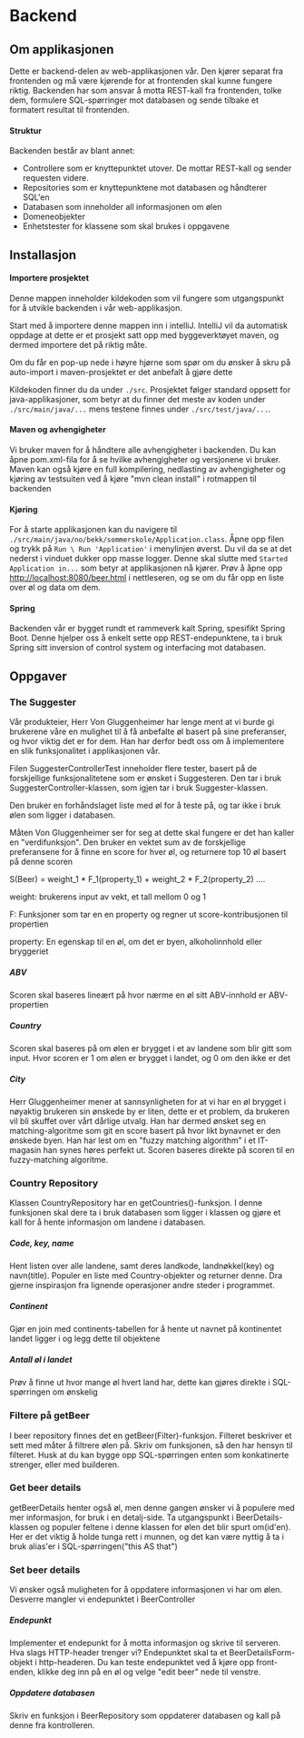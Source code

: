 # Backend

## Om applikasjonen
Dette er backend-delen av web-applikasjonen vår. Den kjører separat fra frontenden og må
være kjørende for at frontenden skal kunne fungere riktig. Backenden har som ansvar å motta REST-kall
fra frontenden, tolke dem, formulere SQL-spørringer mot databasen og sende tilbake et formatert resultat til frontenden.

#### Struktur
Backenden består av blant annet: 

+   Controllere som er knyttepunktet utover. De mottar REST-kall og sender requesten videre.
+   Repositories som er knyttepunktene mot databasen og håndterer SQL'en
+   Databasen som inneholder all informasjonen om ølen
+   Domeneobjekter
+   Enhetstester for klassene som skal brukes i oppgavene

## Installasjon

#### Importere prosjektet


Denne mappen inneholder kildekoden som vil fungere som utgangspunkt for å utvikle backenden i vår web-applikasjon.


Start med å importere denne mappen inn i intelliJ. IntelliJ vil da automatisk oppdage at dette er
et prosjekt satt opp med byggeverktøyet maven, og dermed importere det på riktig måte. 

Om du får en pop-up nede i høyre hjørne som spør om du ønsker
 å skru på auto-import i maven-prosjektet er det anbefalt å gjøre dette

 
Kildekoden finner du da under `./src`. Prosjektet følger standard oppsett for java-applikasjoner, som betyr
at du finner det meste av koden under `./src/main/java/...` mens testene finnes under `./src/test/java/...`.

#### Maven og avhengigheter
Vi bruker maven for å håndtere alle avhengigheter i backenden. Du kan åpne pom.xml-fila for å se 
hvilke avhengigheter og versjonene vi bruker. Maven kan også kjøre en full kompilering, nedlasting av avhengigheter
og kjøring av testsuiten ved å kjøre "mvn clean install" i rotmappen til backenden

#### Kjøring

For å starte applikasjonen kan du navigere til `./src/main/java/no/bekk/sommerskole/Application.class`.
Åpne opp filen og trykk på `Run \ Run 'Application'` i menylinjen øverst. Du vil da se at det nederst i vinduet dukker 
opp masse logger. Denne skal slutte med `Started Application in...` som betyr at applikasjonen nå kjører. Prøv å åpne opp
 <http://localhost:8080/beer.html> i nettleseren, og se om du får opp en liste over øl og data om dem.

#### Spring
Backenden vår er bygget rundt et rammeverk kalt Spring, spesifikt Spring Boot. Denne hjelper oss å enkelt sette opp 
REST-endepunktene, ta i bruk Spring sitt inversion of control system og interfacing mot databasen.



## Oppgaver

### The Suggester
Vår produkteier, Herr Von Gluggenheimer har lenge ment at vi burde gi brukerene våre
en mulighet til å få anbefalte øl basert på sine preferanser, og hvor viktig det er for dem.
Han har derfor bedt oss om å implementere en slik funksjonalitet i applikasjonen vår.


Filen SuggesterControllerTest inneholder flere tester, basert på de forskjellige funksjonalitetene
som er ønsket i Suggesteren. Den tar i bruk SuggesterController-klassen, som igjen tar i bruk Suggester-klassen.

Den bruker en forhåndslaget liste med øl for å teste på, og tar ikke i bruk ølen som ligger i databasen.

Måten Von Gluggenheimer ser for seg at dette skal fungere er det han kaller en "verdifunksjon".
Den bruker en vektet sum av de forskjellige preferansene for å finne en score for hver øl, og returnere 
top 10 øl basert på denne scoren

S(Beer) = weight_1 * F_1(property_1) + weight_2 * F_2(property_2) ....


weight: brukerens input av vekt, et tall mellom 0 og 1

F: Funksjoner som tar en en property og regner ut score-kontribusjonen til propertien

property: En egenskap til en øl, om det er byen, alkoholinnhold eller bryggeriet
 

##### ABV
Scoren skal baseres lineært på hvor nærme en øl sitt ABV-innhold er ABV-propertien


##### Country
Scoren skal baseres på om ølen er brygget i et av landene som blir gitt som input.
Hvor scoren er 1 om ølen er brygget i landet, og 0 om den ikke er det

##### City
Herr Gluggenheimer mener at sannsynligheten for at vi har en øl brygget i nøyaktig brukeren sin ønskede by er liten, 
dette er et problem, da brukeren vil bli skuffet over vårt dårlige utvalg.
Han har dermed ønsket seg en matching-algoritme som git en score basert på hvor likt bynavnet er den ønskede byen. 
Han har lest om en "fuzzy matching algorithm" i et IT-magasin han synes høres perfekt ut.
Scoren baseres direkte på scoren til en fuzzy-matching algoritme.

### Country Repository
Klassen CountryRepository har en getCountries()-funksjon. I denne funksjonen skal dere ta i bruk databasen som ligger i klassen
og gjøre et kall for å hente informasjon om landene i databasen.

##### Code, key, name
Hent listen over alle landene, samt deres landkode, landnøkkel(key) og navn(title). Populer en liste med Country-objekter og returner denne.
Dra gjerne inspirasjon fra lignende operasjoner andre steder i programmet. 
##### Continent
Gjør en join med continents-tabellen for å hente ut navnet på kontinentet landet ligger i og legg dette til objektene
##### Antall øl i landet
Prøv å finne ut hvor mange øl hvert land har, dette kan gjøres direkte i SQL-spørringen om ønskelig

### Filtere på getBeer
I beer repository finnes det en getBeer(Filter)-funksjon. Filteret beskriver et sett med måter å filtrere ølen på.
Skriv om funksjonen, så den har hensyn til filteret. Husk at du kan bygge opp SQL-spørringen enten som konkatinerte strenger,
 eller med builderen.
 
### Get beer details
getBeerDetails henter også øl, men denne gangen ønsker vi å populere med mer informasjon, for bruk i en detalj-side.
Ta utgangspunkt i BeerDetails-klassen og populer feltene i denne klassen for ølen det blir spurt om(id'en).
Her er det viktig å holde tunga rett i munnen, og det kan være nyttig å ta i bruk alias'er i SQL-spørringen("this AS that")

### Set beer details
Vi ønsker også muligheten for å oppdatere informasjonen vi har om ølen.
Desverre mangler vi endepunktet i BeerController

##### Endepunkt 
Implementer et endepunkt for å motta informasjon og skrive til serveren. Hva slags HTTP-header trenger vi?
Endepunktet skal ta et BeerDetailsForm-objekt i http-headeren.
Du kan teste endepunktet ved å kjøre opp front-enden, klikke deg inn på en øl og velge "edit beer" nede til venstre.

##### Oppdatere databasen
Skriv en funksjon i BeerRepository som oppdaterer databasen og kall på denne fra kontrolleren.


